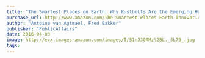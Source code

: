```yaml
---
title: "The Smartest Places on Earth: Why Rustbelts Are the Emerging Hotspots of Global Innovation"
purchase_url: http://www.amazon.com/The-Smartest-Places-Earth-Innovation/dp/1610394356%3FSubscriptionId%3DAKIAIVZLK2PABGQI2KAQ%26tag%3Deverrail-20%26linkCode%3Dxm2%26camp%3D2025%26creative%3D165953%26creativeASIN%3D1610394356
author: "Antoine van Agtmael, Fred Bakker"
publisher: "PublicAffairs"
date: 2016-04-03
image: http://ecx.images-amazon.com/images/I/51nJ30AMz%2BL._SL75_.jpg
tags:
---
```


